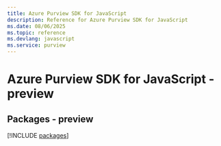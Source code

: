 ```yaml
---
title: Azure Purview SDK for JavaScript
description: Reference for Azure Purview SDK for JavaScript
ms.date: 08/06/2025
ms.topic: reference
ms.devlang: javascript
ms.service: purview
---
```

# Azure Purview SDK for JavaScript - preview
## Packages - preview
[!INCLUDE [packages](purview-index.md)]